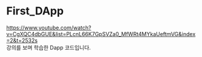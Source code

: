 # First_DApp
https://www.youtube.com/watch?v=CgXQC4dbGUE&list=PLcnL66K7GpSVZa0_MfWRt4MYkaUeftmVG&index=2&t=2532s<br/>
강의를 보며 학습한 Dapp 코드입니다.
